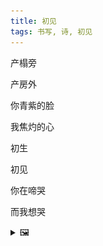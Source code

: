 ```yaml
---
title: 初见
tags: 书写, 诗, 初见
---
```


产榻旁

产房外


你青紫的脸

我焦灼的心


初生

初见


你在啼哭

而我想哭

<details><summary>🖼️</summary>

![](writings/images/2015-03-01-00-00-chu-jian.JPG)

</details>
